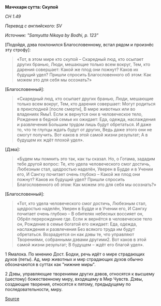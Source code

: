 **Маччхари сутта: Скупой**

*СН 1\.49*

*Перевод с английского: SV*

*Источник: "Samyutta Nikaya by Bodhi, p\. 123"*

\[Подойдя, дэва поклонился Благословенному, встал рядом и произнёс эту строфу\]:

> «Тот, в этом мире кто скупой – Скаредный люд, кто осыпает других бранью,
> Люди, мешающие только всем вокруг,
> Тем, кто дарения совершает: Какой же плод они пожнут?
> Каков их будущий удел? Пришли спросить Благословенного об этом:
> Как можем это для себя мы осознать?»

\[Благословенный\]:

> «Скаредный люд, кто осыпает других бранью,
> Люди, мешающие только всем вокруг,
> Тем, кто дарения совершает: Могут родиться в преисподней \[после смерти\],
> В мире животных или во владениях Ямы1\.
> Если ж вернутся они в человеческое тело,
> Рождение в бедной семье их ожидает: Еда, одежда, наслаждения и развлечения
> Большим трудом лишь будут обретаться\.
> И даже то, что те глупцы ждать будут от других,
> Ведь даже этого они не смогут получить\. Вот каков в этой самой жизни результат;
> А в будущем их ждёт плохой удел»\.

\[Дэва\]:

> «Будем мы помнить это так, как ты сказал\.
> Но, о Готама, зададим тебе другой вопрос:
> Те, кто удела человеческого смог достичь,
> Любезным стал, щедростью наделён,
> Уверен в Будде и в Учении его,
> И Сангху почитает очень глубоко – Какой же плод они пожнут?
> Каков их будущий удел? Пришли спросить Благословенного об этом:
> Как можем это для себя мы осознать?»

\[Благословенный\]:

> «Тот, кто удела человеческого смог достичь,
> Любезным стал, щедростью наделён,
> Уверен в Будде и в Учении его,
> И Сангху почитает очень глубоко – В обителях небесных воссияет он,
> Обрёл перерождение где\. Если ж вернётся в человеческое тело он,
> Рождение в семье богатой его ожидает: Еда, одежда, наслаждения и развлечения
> Без всякого труда им будут обретаться\.
> Возрадуется он как дэвы те, что управляют Творениями, собранными дэвами другими2\.
> Вот каков в этой самой жизни результат; В будущем – ждёт его благой удел»\.

1 Ямалока\. По мнению Дост\. Бодхи, речь идёт о мире страдающих духов \(петы\)\. Ад, мир животных и мир страдающих духов обычно обозначаются в суттах как "нижние миры"\.

2 Дэвы, управляющие творениями других дэвов, относятся к высшему \(шестому\) божественному миру, входящему в Мир Чувств\. Дэвы, создающие творения, относятся к пятому, предыдущему по последовательности, миру\.

[Source](https://www\.theravada\.ru/Teaching/Canon/Suttanta/Texts/sn1_49\-macchari\-sutta\-sv\.htm)